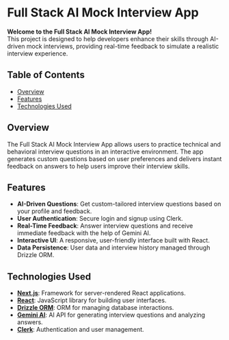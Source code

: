 
# Full Stack AI Mock Interview App

**Welcome to the Full Stack AI Mock Interview App!**  
This project is designed to help developers enhance their skills through AI-driven mock interviews, providing real-time feedback to simulate a realistic interview experience.

## Table of Contents
- [Overview](#overview)
- [Features](#features)
- [Technologies Used](#technologies-used)


## Overview
The Full Stack AI Mock Interview App allows users to practice technical and behavioral interview questions in an interactive environment. The app generates custom questions based on user preferences and delivers instant feedback on answers to help users improve their interview skills.

## Features
- **AI-Driven Questions**: Get custom-tailored interview questions based on your profile and feedback.
- **User Authentication**: Secure login and signup using Clerk.
- **Real-Time Feedback**: Answer interview questions and receive immediate feedback with the help of Gemini AI.
- **Interactive UI**: A responsive, user-friendly interface built with React.
- **Data Persistence**: User data and interview history managed through Drizzle ORM.

## Technologies Used
- **[Next.js](https://nextjs.org/)**: Framework for server-rendered React applications.
- **[React](https://reactjs.org/)**: JavaScript library for building user interfaces.
- **[Drizzle ORM](https://drizzle.team/)**: ORM for managing database interactions.
- **[Gemini AI](https://gemini.ai/)**: AI API for generating interview questions and analyzing answers.
- **[Clerk](https://clerk.dev/)**: Authentication and user management.




